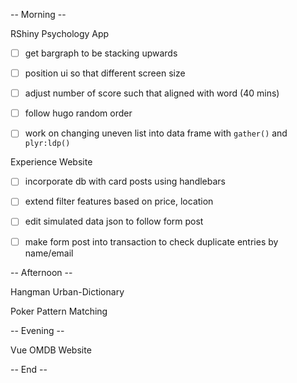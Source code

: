 
-- Morning -- 

RShiny Psychology App
- [ ] get bargraph to be stacking upwards 
- [ ] position ui so that different screen size
- [ ] adjust number of score such that aligned with word (40 mins)
- [ ] follow hugo random order 
- [ ] work on changing uneven list into data frame with `gather()` and `plyr:ldp()`


Experience Website 
- [ ] incorporate db with card posts using handlebars
- [ ] extend filter features based on price, location
- [ ] edit simulated data json to follow form post
- [ ] make form post into transaction to check duplicate entries by name/email


-- Afternoon --

Hangman Urban-Dictionary


Poker Pattern Matching


-- Evening --

Vue OMDB Website


-- End -- 
